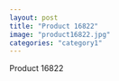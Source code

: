 ```yaml
---
layout: post
title: "Product 16822"
image: "product16822.jpg"
categories: "category1"
---
```

Product 16822
